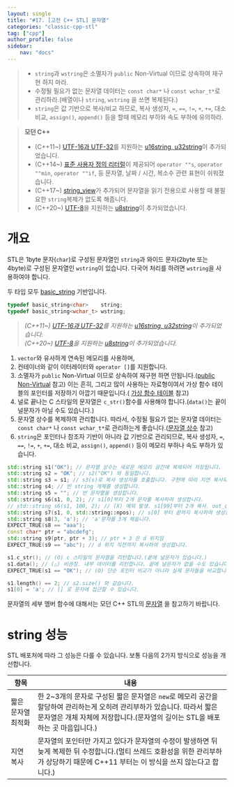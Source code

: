 ```yaml
---
layout: single
title: "#17. [고전 C++ STL] 문자열"
categories: "classic-cpp-stl"
tag: ["cpp"]
author_profile: false
sidebar: 
    nav: "docs"
---
```


> * `string`과 `wstring`은 소멸자가 `public` Non-Virtual 이므로 상속하여 재구현 하지 마라.
> * 수정될 필요가 없는 문자열 데이터는 `const char*` 나 `const wchar_t*`로 관리하라.(배열이나 `string`, `wstring` 을 쓰면 복제된다.)
> * `string`은 값 기반으로 복사/비교 하므로, 복사 생성자, `=`, `==`, `!=`, `+`, `+=`, 대소 비교, `assign()`, `append()` 등을 할때 메모리 부하와 속도 부하에 유의하라. 

> **모던 C++**
> * (C++11~) [UTF-16과 UTF-32](https://tango1202.github.io/mordern-cpp-stl/mordern-cpp-stl-string/#%EC%9D%B8%EC%BD%94%EB%94%A9)를 지원하는 [u16string, u32string](https://tango1202.github.io/mordern-cpp-stl/mordern-cpp-stl-string/#%EA%B0%9C%EC%9A%94)이 추가되었습니다.
> * (C++14~) [표준 사용자 정의 리터럴](https://tango1202.github.io/mordern-cpp-stl/mordern-cpp-stl-standard-user-literal/)이 제공되어 `operator ""s`, `operator ""min`, `operator ""if`, 등 문자열, 날짜 / 시간, 복소수 관련 표현이 쉬워졌습니다.
> * (C++17~) [string_view](https://tango1202.github.io/mordern-cpp-stl/mordern-cpp-stl-string/#c17-string_view)가 추가되어 문자열을 읽기 전용으로 사용할 때 불필요한 `string`복제가 없도록 해줍니다.
> * (C++20~) [UTF-8](https://tango1202.github.io/mordern-cpp-stl/mordern-cpp-stl-string/#%EC%9D%B8%EC%BD%94%EB%94%A9)을 지원하는 [u8string](https://tango1202.github.io/mordern-cpp-stl/mordern-cpp-stl-string/#c20u8string)이 추가되었습니다.

# 개요

STL은 1byte 문자(`char`)로 구성된 문자열인 `string`과 와이드 문자(2byte 또는 4byte)로 구성된 문자열인 `wstring`이 있습니다. 다국어 처리를 하려면 `wstring`을 사용하여야 합니다.

두 타입 모두 [basic_string](https://tango1202.github.io/mordern-cpp-stl/mordern-cpp-stl-string/#basic_string) 기반입니다.

```cpp
typedef basic_string<char>    string;   
typedef basic_string<wchar_t> wstring;  
```

> *(C++11~) [UTF-16과 UTF-32](https://tango1202.github.io/mordern-cpp-stl/mordern-cpp-stl-string/#%EC%9D%B8%EC%BD%94%EB%94%A9)를 지원하는 [u16string, u32string](https://tango1202.github.io/mordern-cpp-stl/mordern-cpp-stl-string/#%EA%B0%9C%EC%9A%94)이 추가되었습니다.*<br/>
> *(C++20~) [UTF-8](https://tango1202.github.io/mordern-cpp-stl/mordern-cpp-stl-string/#%EC%9D%B8%EC%BD%94%EB%94%A9)을 지원하는 [u8string](https://tango1202.github.io/mordern-cpp-stl/mordern-cpp-stl-string/#c20u8string)이 추가되었습니다.*


1. `vector`와 유사하게 연속된 메모리를 사용하며,
2. 컨테이너와 같이 이터레이터와 `operator []`를 지원합니다.
3. 소멸자가 `public` Non-Virtual 이므로 상속하여 재구현 하면 안됩니다.([public Non-Virtual](https://tango1202.github.io/classic-cpp-oop/classic-cpp-oop-destructors/#public-non-virtual-%EC%86%8C%EB%A9%B8%EC%9E%90) 참고) 이는 흔히, 그리고 많이 사용하는 자료형이여서 가상 함수 테이블의 포인터를 저장하기 아깝기 때문입니다.( [가상 함수 테이블](https://tango1202.github.io/classic-cpp-oop/classic-cpp-oop-member-function/#%EA%B0%80%EC%83%81-%ED%95%A8%EC%88%98-%ED%85%8C%EC%9D%B4%EB%B8%94virtual-function-table-vtable) 참고)
4. 널로 끝나는 C 스타일의 문자열은 `c_str()`함수를 사용해야 합니다.(`data()`는 끝이 널문자가 아닐 수도 있습니다.)
5. 문자열 상수를 복제하여 관리합니다. 따라서, 수정될 필요가 없는 문자열 데이터는 `const char*` 나 `const wchar_t*`로 관리하는게 좋습니다.([문자열 상수](https://tango1202.github.io/classic-cpp-guide/classic-cpp-guide-literals/#%EB%AC%B8%EC%9E%90%EC%97%B4-%EC%83%81%EC%88%98) 참고)
6.  `string`은 포인터나 참조자 기반이 아니라 값 기반으로 관리되므로, 복사 생성자, `=`, `==`, `!=`, `+`, `+=`, 대소 비교, `assign()`, `append()` 등이 메모리 부하나 속도 부하가 있습니다.

```cpp
std::string s1("OK"); // 문자열 상수는 새로운 메모리 공간에 복제되어 저장됩니다.
std::string s2 = "OK"; // s2("OK") 와 동일합니다.
std::string s3 = s1; // s3(s)로 복사 생성자를 호출합니다. 구현에 따라 지연 복사되는 버전도 있습니다. 
std::string s4; // 빈 string 개체를 생성합니다. 
std::string s5 = ""; // 빈 문자열을 생성합니다.
std::string s6(s1, 0, 2); // s1[0]부터 2개 문자를 복사하여 생성합니다.
// std::string s6(s1, 100, 2); // (X) 예외 발생. s1[99]부터 2개 복사. out_of_range
std::string s7(s1, 0, std::string::npos); // s[0] 부터 끝까지 복사하여 생성합니다.
std::string s8(3, 'a'); // 'a'문자를 3개 채웁니다.
EXPECT_TRUE(s8 == "aaa");
const char* ptr = "abcdefg";
std::string s9(ptr, ptr + 3); // ptr + 3 은 d 위치임
EXPECT_TRUE(s9 == "abc"); // d 위치 직전까지 복사하여 생성합니다.

s1.c_str(); // (O) c 스타일의 문자열을 리턴합니다.(끝에 널문자가 있습니다.)
s1.data(); // (△) 비권장. 내부 데이터를 리턴합니다. 끝에 널문자가 없을 수도 있습니다.
EXPECT_TRUE(s1 == "OK"); // (O) 단순 포인터 비교가 아니라 실제 문자들을 비교합니다.

s1.length() == 2; // s2.size() 와 같습니다.
s1[0] = 'a'; // [] 로 문자에 접근할 수 있습니다.
```

문자열의 세부 멤버 함수에 대해서는 모던 C++ STL의 [문자열](https://tango1202.github.io/mordern-cpp-stl/mordern-cpp-stl-string/) 을 참고하기 바랍니다.

# string 성능

STL 배포처에 따라 그 성능은 다를 수 있습니다. 보통 다음의 2가지 방식으로 성능을 개선합니다.

|항목|내용|
|--|--|
|짧은 문자열 최적화|한 2~3개의 문자로 구성된 짧은 문자열은 `new`로 메모리 공간을 할당하여 관리하는게 오히려 관리부하가 있습니다. 따라서 짧은 문자열은 개체 자체에 저장합니다.(문자열의 길이는 STL을 배포하는 곳 마음입니다.)|
|지연 복사|문자열의 포인터만 가지고 있다가 문자열의 수정이 발생하면 뒤늦게 복제한 뒤 수정합니다.(멀티 쓰레드 호환성을 위한 관리부하가 상당하기 때문에 C++11 부터는 이 방식을 쓰지 않는다고 합니다.)|



